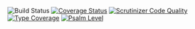 ![Build Status](https://github.com/simplesamlphp/simplesamlphp-module-exampleattributeserver/workflows/CI/badge.svg?branch=master)
[![Coverage Status](https://codecov.io/gh/simplesamlphp/simplesamlphp-module-exampleattributeserver/branch/master/graph/badge.svg)](https://codecov.io/gh/simplesamlphp/simplesamlphp-module-exampleattributeserver)
[![Scrutinizer Code Quality](https://scrutinizer-ci.com/g/simplesamlphp/simplesamlphp-module-exampleattributeserver/badges/quality-score.png?b=master)](https://scrutinizer-ci.com/g/simplesamlphp/simplesamlphp-module-exampleattributeserver/?branch=master)
[![Type Coverage](https://shepherd.dev/github/simplesamlphp/simplesamlphp-module-exampleattributeserver/coverage.svg)](https://shepherd.dev/github/simplesamlphp/simplesamlphp-module-exampleattributeserver)
[![Psalm Level](https://shepherd.dev/github/simplesamlphp/simplesamlphp-module-exampleattributeserver/level.svg)](https://shepherd.dev/github/simplesamlphp/simplesamlphp-module-exampleattributeserver)
